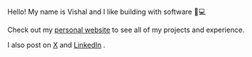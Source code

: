 Hello! My name is Vishal and I like building with software 👷💻

Check out my <a href="https://vishalshenoy.com" target="_blank">personal website</a> to see all of my projects and experience.

I also post on <a href="https://x.com/vishalshenoy_" target="_blank">X</a> and <a href="https://linkedin.com/in/shenoyvishal" target="_blank">LinkedIn</a> .
